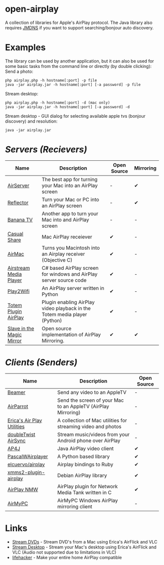open-airplay
============

A collection of libraries for Apple's AirPlay protocol. The Java library also requires [JMDNS](http://jmdns.sourceforge.net/) if you want to support searching/bonjour auto discovery.

Examples
========
The library can be used by another application, but it can also be used for some basic tasks from the command line or directly (by double clicking):
Send a photo:
```
php airplay.php -h hostname[:port] -p file
java -jar airplay.jar -h hostname[:port] [-a password] -p file
```
Stream desktop:
```
php airplay.php -h hostname[:port] -d (mac only)
java -jar airplay.jar -h hostname[:port] [-a password] -d
```

Stream desktop - GUI dialog for selecting available apple tvs (bonjour discovery) and resolution:
```
java -jar airplay.jar
```

*Servers (Recievers)*
=====================
| Name | Description | Open Source | Mirroring |
| ---- | ----------- | ----------- | --------- |
| [AirServer](http://www.airserverapp.com/) | The best app for turning your Mac into an AirPlay screen | - | ✔ |
| [Reflector](http://www.airsquirrels.com/reflector/) | Turn your Mac or PC into an AirPlay screen | - | ✔ |
| [Banana TV](http://bananatv.net/) | Another app to turn your Mac into and AirPlay screen | - | - |
| [Casual Share](http://sourceforge.net/projects/casualshare/) | Mac AirPlay receiever | ✔ | - |
| [AirMac](http://code.google.com/p/airmac/) | Turns you Macintosh into an Airplay receiver (Objective C) | ✔ | - |
| [Airstream Media Player](http://code.google.com/p/airstream-media-player/) | C# based AirPlay screen for windows and AirPlay server source code | ✔ | - |
| [Play2Wifi](http://code.google.com/p/play2wifi/) | An AirPlay server written in Python | ✔ | - |
| [Totem Plugin AirPlay](https://github.com/dveeden/totem-plugin-airplay) | Plugin enabling AirPlay video playback in the Totem media player (Python) | ✔ | - |
| [Slave in the Magic Mirror](https://github.com/espes/Slave-in-the-Magic-Mirror) | Open source implementation of AirPlay Mirroring. | ✔ | ✔ |

*Clients (Senders)*
===================
| Name | Description | Open Source |
| ---- | ----------- | ----------- |
| [Beamer](http://beamer-app.com/?mid=5391876) | Send any video to an AppleTV | - |
| [AirParrot](http://www.airparrot.com/) | Send the screen of your Mac to an AppleTV (AirPlay Mirroring) | - |
| [Erica's Air Play Utilities](http://ericasadun.com/ftp/AirPlay/) | A collection of Mac utilities for streaming video and photos | - |
| [doubleTwist AirSync](https://market.android.com/details?id=com.doubleTwist.androidPlayerProKey) | Stream music/videos from your Android phone over AirPlay | - |
| [AP4J](http://www.ioncannon.net/projects/ap4j-player-java-airplay-player/) | Java AirPlay video client | ✔ |
| [PascalWAirplayer](https://github.com/PascalW/Airplayer) | A Python based library | ✔ |
| [elcuervo/airplay](https://github.com/elcuervo/airplay) | Airplay bindings to Ruby | ✔ |
| [xmms2-plugin-airplay](http://packages.debian.org/search?keywords=airplay) | Debian AirPlay library | ✔ |
| [AirPlay NMW](http://code.google.com/p/airplay-nmt/) | AirPlay plugin for Network Media Tank written in C | ✔ |
| [AirMyPC](http://www.airmypc.com/) | AirMyPC Windows AirPlay mirroring client | - |

Links
=====
 * [Stream DVDs](http://www.tuaw.com/2010/12/21/dvds-are-playing-back-on-my-apple-tv-and-its-not-really-that/) - Stream DVD's from a Mac using Erica's AirFlick and VLC
 * [Stream Desktop](http://hiddencode.me/blog/2011/07/how-to-stream-mac-desktop-to-apple-tv/) - Stream your Mac's desktop using Erica's AirFlick and VLC (Audio not supported due to limitations in VLC)
 * [lifehacker](http://lifehacker.com/5802958/how-to-make-your-entire-home-airplay+compatible) - Make your entire home AirPlay compatible
